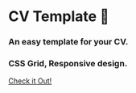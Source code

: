 # CV Template 📑

### An easy template for your CV.

### CSS Grid, Responsive design.

[Check it Out!](https://sh9vch9nk0.github.io/cv-template/)
